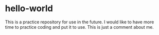 # hello-world
This is a practice repository for use in the future.
I would like to have more time to practice coding and put it to use.  This is just a comment about me.
